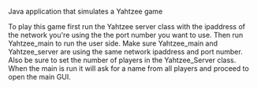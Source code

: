 Java application that simulates a Yahtzee game

To play this game first run the Yahtzee server class with the
ipaddress of the network you're using the the port number you want
to use. Then run Yahtzee_main to run the user side. Make sure
Yahtzee_main and Yahtzee_server are using the same network ipaddress
and port number. Also be sure to set the number of players in the 
Yahtzee_Server class. When the main is run it will ask for a name from
all players and proceed to open the main GUI.
